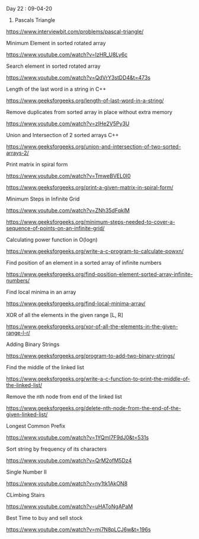 Day 22 : 09-04-20

1. Pascals Triangle

https://www.interviewbit.com/problems/pascal-triangle/

Minimum Element in sorted rotated array

https://www.youtube.com/watch?v=IzHR_U8Ly6c

Search element in sorted rotated array

https://www.youtube.com/watch?v=QdVrY3stDD4&t=473s

Length of the last word in a string in C++

https://www.geeksforgeeks.org/length-of-last-word-in-a-string/

Remove duplicates from sorted array in place without extra memory 

https://www.youtube.com/watch?v=zIHe2V5Py3U

Union and Intersection of 2 sorted arrays C++

https://www.geeksforgeeks.org/union-and-intersection-of-two-sorted-arrays-2/

Print matrix in spiral form

https://www.youtube.com/watch?v=TmweBVEL0I0

https://www.geeksforgeeks.org/print-a-given-matrix-in-spiral-form/

Minimum Steps in Infinite Grid

https://www.youtube.com/watch?v=ZNh35dFqklM

https://www.geeksforgeeks.org/minimum-steps-needed-to-cover-a-sequence-of-points-on-an-infinite-grid/

Calculating power function in O(logn)

https://www.geeksforgeeks.org/write-a-c-program-to-calculate-powxn/

Find position of an element in a sorted array of infinite numbers

https://www.geeksforgeeks.org/find-position-element-sorted-array-infinite-numbers/

Find local minima in an array

https://www.geeksforgeeks.org/find-local-minima-array/

XOR of all the elements in the given range [L, R]

https://www.geeksforgeeks.org/xor-of-all-the-elements-in-the-given-range-l-r/

Adding Binary Strings

https://www.geeksforgeeks.org/program-to-add-two-binary-strings/

Find the middle of the linked list

https://www.geeksforgeeks.org/write-a-c-function-to-print-the-middle-of-the-linked-list/

Remove the nth node from end of the linked list

https://www.geeksforgeeks.org/delete-nth-node-from-the-end-of-the-given-linked-list/

Longest Common Prefix

https://www.youtube.com/watch?v=1YQmI7F9dJ0&t=531s

Sort string by frequency of its characters

https://www.youtube.com/watch?v=QrM2ofM5Dz4

Single Number II

https://www.youtube.com/watch?v=ny1tk1AkON8

CLimbing Stairs

https://www.youtube.com/watch?v=uHAToNgAPaM

Best Time to buy and sell stock

https://www.youtube.com/watch?v=mj7N8pLCJ6w&t=196s
